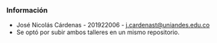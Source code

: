### Información
* José Nicolás Cárdenas - 201922006 - j.cardenast@uniandes.edu.co
* Se optó por subir ambos talleres en un mismo repositorio.
